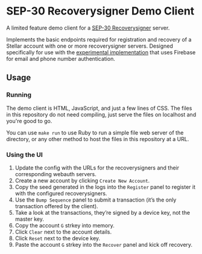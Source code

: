 # SEP-30 Recoverysigner Demo Client

A limited feature demo client for a [SEP-30 Recoverysigner] server.

Implements the basic endpoints required for registration and recovery of a Stellar account with one or more recoverysigner servers. Designed specifically for use with the [experimental implementation] that uses Firebase for email and phone number authentication.

## Usage
### Running
The demo client is HTML, JavaScript, and just a few lines of CSS. The files in this repository do not need compiling, just serve the files on localhost and you're good to go.

You can use `make run` to use Ruby to run a simple file web server of the directory, or any other method to host the files in this repository at a URL.

### Using the UI
1. Update the config with the URLs for the recoverysigners and their corresponding webauth servers.
1. Create a new account by clicking `Create New Account`.
1. Copy the seed generated in the logs into the `Register` panel to register it with the configured recoverysigners.
1. Use the `Bump Sequence` panel to submit a transaction (it’s the only transaction offered by the client).
1. Take a look at the transactions, they’re signed by a device key, not the master key.
1. Copy the account `G` strkey into memory.
1. Click `Clear` next to the account details.
1. Click `Reset` next to the device key.
1. Paste the account `G` strkey into the `Recover` panel and kick off recovery.

[SEP-30 Recoverysigner]: https://github.com/stellar/stellar-protocol/blob/master/ecosystem/sep-0030.md
[experimental implementation]: https://github.com/stellar/go/tree/master/exp/services/recoverysigner

